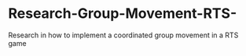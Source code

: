 # Research-Group-Movement-RTS-
Research in how to implement a coordinated group movement in a RTS game
